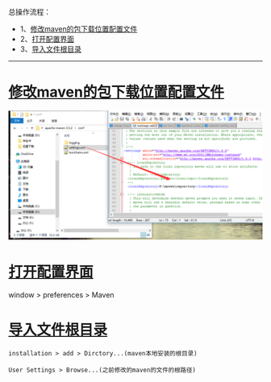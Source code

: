 总操作流程：
- 1、[修改maven的包下载位置配置文件](#java-01)
- 2、[打开配置界面](#java-02)
- 3、[导入文件根目录](#java-03)

----------
# <a name="java-01" href="#" >修改maven的包下载位置配置文件</a><a name="java-01" href="#" >
![](image/2-1.png)
# <a name="java-02" href="#" >打开配置界面</a>
window > preferences > Maven

# <a name="java-03" href="#" >导入文件根目录</a>
```
installation > add > Dirctory...(maven本地安装的根目录)

User Settings > Browse...(之前修改的maven的文件的根路径)
```